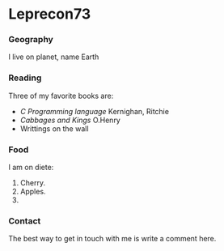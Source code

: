 # Leprecon73

### Geography

I live on planet, name Earth 

### Reading

Three of my favorite books are:

- *C Programming language* Kernighan, Ritchie
- *Cabbages and Kings* O.Henry
- Writtings on the wall

### Food

I am on diete:

1. Cherry.
2. Apples.
3. 

### Contact

The best way to get in touch with me is write a comment here.
